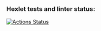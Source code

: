 ### Hexlet tests and linter status:
[![Actions Status](https://github.com/Warckut/frontend-project-11/workflows/hexlet-check/badge.svg)](https://github.com/Warckut/frontend-project-11/actions)